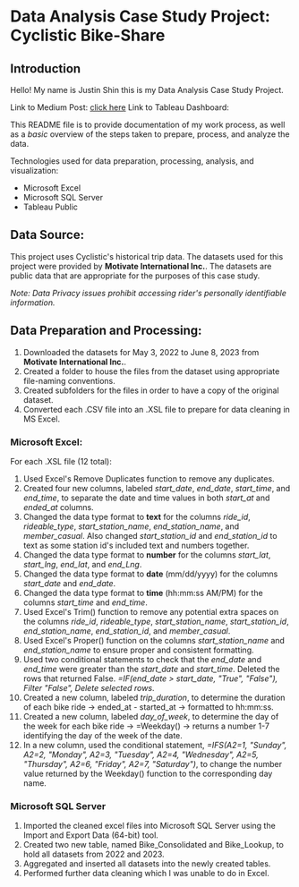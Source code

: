 # Data Analysis Case Study Project: Cyclistic Bike-Share

## Introduction
Hello! My name is Justin Shin this is my Data Analysis Case Study Project. 

Link to Medium Post: [click here](https://medium.com/@jdt_shin/cyclistic-case-study-how-does-a-bike-share-navigate-speedy-success-16d6b29e5b9b)
Link to Tableau Dashboard: 

This README file is to provide documentation of my work process, as well as a *basic* overview of the steps taken to prepare, process, and analyze the data.

Technologies used for data preparation, processing, analysis, and visualization:
* Microsoft Excel
* Microsoft SQL Server
* Tableau Public

## Data Source:

This project uses Cyclistic's historical trip data. The datasets used for this project were provided by **Motivate International Inc.**. The datasets are public data that are appropriate for the purposes of this case study. 

*Note: Data Privacy issues prohibit accessing rider's personally identifiable information.*

## Data Preparation and Processing:
1. Downloaded the datasets for May 3, 2022 to June 8, 2023 from **Motivate International Inc.**.
2. Created a folder to house the files from the dataset using appropriate file-naming conventions.
3. Created subfolders for the files in order to have a copy of the original dataset.
4. Converted each .CSV file into an .XSL file to prepare for data cleaning in MS Excel.

### Microsoft Excel:
For each .XSL file (12 total):

1. Used Excel's Remove Duplicates function to remove any duplicates.
2. Created four new columns, labeled *start_date*, *end_date*, *start_time*, and *end_time*, to separate the date and time values in both *start_at* and *ended_at* columns.
3. Changed the data type format to **text** for the columns *ride_id*, *rideable_type*, *start_station_name*, *end_station_name*, and *member_casual*. Also changed *start_station_id* and *end_station_id* to text as some station id's included text and numbers together.
4. Changed the data type format to **number** for the columns *start_lat*, *start_lng*, *end_lat*, and *end_Lng*.
5. Changed the data type format to **date** (mm/dd/yyyy) for the columns *start_date* and *end_date*.
6. Changed the data type format to **time** (hh:mm:ss AM/PM) for the columns *start_time* and *end_time*.
7. Used Excel's Trim() function to remove any potential extra spaces on the columns *ride_id*, *rideable_type*, *start_station_name*, *start_station_id*, *end_station_name*, *end_station_id*, and *member_casual*.
8. Used Excel's Proper() function on the columns *start_station_name* and *end_station_name* to ensure proper and consistent formatting.
9. Used two conditional statements to check that the *end_date* and *end_time* were greater than the *start_date* and *start_time*. Deleted the rows that returned False. *=IF(end_date > start_date, "True", "False"), Filter "False", Delete selected rows*.
10. Created a new column, labeled *trip_duration*, to determine the duration of each bike ride -> ended_at - started_at -> formatted to hh:mm:ss.
11. Created a new column, labeled *day_of_week*, to determine the day of the week for each bike ride -> =Weekday() -> returns a number 1-7 identifying the day of the week of the date.
12. In a new column, used the conditional statement, *=IFS(A2=1, "Sunday", A2=2, "Monday", A2=3, "Tuesday", A2=4, "Wednesday", A2=5, "Thursday", A2=6, "Friday", A2=7, "Saturday")*, to change the number value returned by the Weekday() function to the corresponding day name.

### Microsoft SQL Server
1. Imported the cleaned excel files into Microsoft SQL Server using the Import and Export Data (64-bit) tool.
2. Created two new table, named Bike_Consolidated and Bike_Lookup, to hold all datasets from 2022 and 2023.
3. Aggregated and inserted all datasets into the newly created tables.
4. Performed further data cleaning which I was unable to do in Excel.

